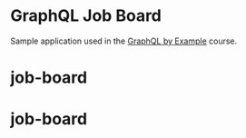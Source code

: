 # GraphQL Job Board

Sample application used in the [GraphQL by Example](https://www.udemy.com/course/graphql-by-example/?referralCode=7ACEB04674F000BAC061) course.
# job-board
# job-board
